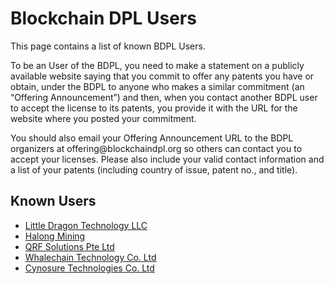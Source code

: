 # Blockchain DPL Users

This page contains a list of known BDPL Users.

To be an User of the BDPL, you need to make a statement on a publicly available website saying that you commit to offer any patents you have or obtain, under the BDPL to anyone who makes a similar commitment (an “Offering Announcement”) and then, when you contact another BDPL user to accept the license to its patents, you provide it with the URL for the website where you posted your commitment.

You should also email your Offering Announcement URL to the BDPL organizers at offering<span style="display:none"></span>@blockchaindpl.org so others can contact you to accept your licenses. Please also include your valid contact information and a list of your patents (including country of issue, patent no., and title). 

## Known Users

  - [Little Dragon Technology LLC](https://www.asicboost.com/single-post/2018/03/01/offering-announcement-blockchain-defensive-patent-license/)
  - [Halong Mining](https://halongmining.com/blog/2018/03/06/bdpl-offering-announcement/)
  - [QRF Solutions Pte Ltd](https://qrfsolutions.com/offering-announcement-for-blockchain-defensive-patent-license/)
  - [Whalechain Technology Co. Ltd](https://whale-tw.com/en/whale-blockchain-based-en/bdpl-offering-announcement/)
  - [Cynosure Technologies Co. Ltd](http://www.cynosure-chain.com/en/news_show.php?id=46)
